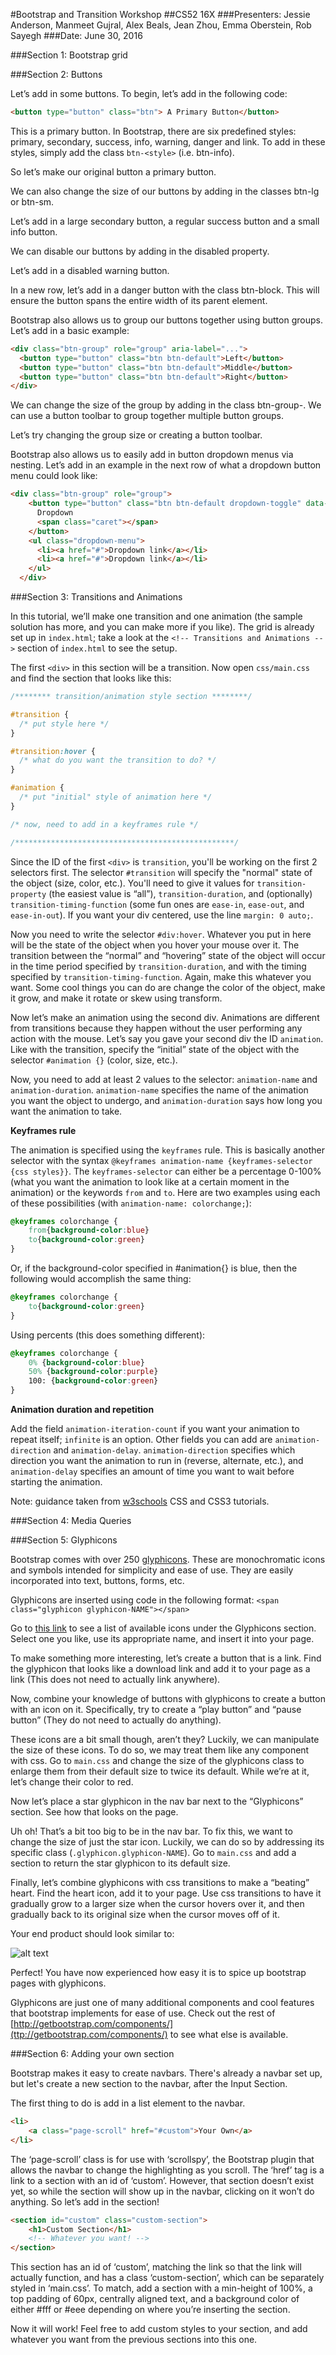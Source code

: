 #Bootstrap and Transition Workshop
##CS52 16X
###Presenters: Jessie Anderson, Manmeet Gujral, Alex Beals, Jean Zhou, Emma Oberstein, Rob Sayegh
###Date: June 30, 2016

###Section 1: Bootstrap grid

###Section 2: Buttons

Let’s add in some buttons. To begin, let’s add in the following code:
 
```html
<button type="button" class="btn"> A Primary Button</button>
```

This is a primary button. In Bootstrap, there are six predefined styles: primary, secondary, success, info, warning, danger and link. To add in these styles, simply add the class ``btn-<style>`` (i.e. btn-info). 

So let’s make our original button a primary button.

We can also change the size of our buttons by adding in the classes btn-lg or btn-sm. 

Let’s add in a large secondary button, a regular success button and a small info button. 

We can disable our buttons by adding in the disabled property.  

Let’s add in a disabled warning button.

In a new row, let’s add in a danger button with the class btn-block. This will ensure the button spans the entire width of its parent element.

Bootstrap also allows us to group our buttons together using button groups. Let’s add in a basic example:

```html
<div class="btn-group" role="group" aria-label="...">
  <button type="button" class="btn btn-default">Left</button>
  <button type="button" class="btn btn-default">Middle</button>
  <button type="button" class="btn btn-default">Right</button>
</div>
```

We can change the size of the group by adding in the class btn-group-<size>.
We can use a button toolbar to group together multiple button groups.

Let’s try changing the group size or creating a button toolbar.

Bootstrap also allows us to easily add in button dropdown menus via nesting. 
Let’s add in an example in the next row of what a dropdown button menu could look like:

```html
<div class="btn-group" role="group">
    <button type="button" class="btn btn-default dropdown-toggle" data-toggle="dropdown" aria-haspopup="true" aria-expanded="false">
      Dropdown
      <span class="caret"></span>
    </button>
    <ul class="dropdown-menu">
      <li><a href="#">Dropdown link</a></li>
      <li><a href="#">Dropdown link</a></li>
    </ul>
  </div>
```

###Section 3: Transitions and Animations

In this tutorial, we’ll make one transition and one animation (the sample solution has more, and you can make more if you like). The grid is already set up in `index.html`; take a look at the `<!-- Transitions and Animations -->` section of `index.html` to see the setup.

The first `<div>` in this section will be a transition. Now open `css/main.css` and find the section that looks like this: 

```css
/******** transition/animation style section ********/

#transition {
  /* put style here */
}

#transition:hover {
  /* what do you want the transition to do? */
}

#animation {
  /* put "initial" style of animation here */
}

/* now, need to add in a keyframes rule */

/*************************************************/
```

Since the ID of the first `<div>` is `transition`, you'll be working on the first 2 selectors first. The selector `#transition` will specify the "normal" state of the object (size, color, etc.). You'll need to give it values for `transition-property` (the easiest value is “all”), `transition-duration`, and (optionally) `transition-timing-function` (some fun ones are `ease-in`, `ease-out`, and `ease-in-out`). If you want your div centered, use the line `margin: 0 auto;`.

Now you need to write the selector `#div:hover`. Whatever you put in here will be the state of the object when you hover your mouse over it. The transition between the “normal” and “hovering” state of the object will occur in the time period specified by `transition-duration`, and with the timing specified by `transition-timing-function`. Again, make this whatever you want. Some cool things you can do are change the color of the object, make it grow, and make it rotate or skew using transform.

Now let’s make an animation using the second div. Animations are different from transitions because they happen without the user performing any action with the mouse. Let’s say you gave your second div the ID `animation`. Like with the transition, specify the “initial” state of the object with the selector `#animation {}` (color, size, etc.).

Now, you need to add at least 2 values to the selector: `animation-name` and `animation-duration`. `animation-name` specifies the name of the animation you want the object to undergo, and `animation-duration` says how long you want the animation to take. 

**Keyframes rule**

The animation is specified using the `keyframes` rule. This is basically another selector with the syntax `@keyframes animation-name {keyframes-selector {css styles}}`. The `keyframes-selector` can either be a percentage 0-100% (what you want the animation to look like at a certain moment in the animation) or the keywords `from` and `to`. Here are two examples using each of these possibilities (with `animation-name: colorchange;`):

```css
@keyframes colorchange {
	from{background-color:blue}
	to{background-color:green}
}
```
Or, if the background-color specified in #animation{} is blue, then the following would accomplish the same thing:

```css
@keyframes colorchange {
	to{background-color:green}
}
```
Using percents (this does something different):

```css
@keyframes colorchange {
	0% {background-color:blue}
	50% {background-color:purple}
	100: {background-color:green}
}
```
**Animation duration and repetition**

Add the field `animation-iteration-count` if you want your animation to repeat itself; `infinite` is an option. Other fields you can add are `animation-direction` and `animation-delay`. `animation-direction` specifies which direction you want the animation to run in (reverse, alternate, etc.), and `animation-delay` specifies an amount of time you want to wait before starting the animation.

Note: guidance taken from [w3schools](http://www.w3schools.com/cssref/) CSS and CSS3 tutorials. 

###Section 4: Media Queries

###Section 5: Glyphicons

Bootstrap comes with over 250 [glyphicons](http://glyphicons.com/). These are monochromatic icons and symbols intended for simplicity and ease of use. They are easily incorporated into text, buttons, forms, etc.

Glyphicons are inserted using code in the following format:
`<span class="glyphicon glyphicon-NAME"></span>`

Go to [this link](http://getbootstrap.com/components/) to see a list of available icons under the Glyphicons section. Select one you like, use its appropriate name, and insert it into your page. 

To make something more interesting, let’s create a button that is a link. Find the glyphicon that looks like a download link and add it to your page as a link (This does not need to actually link anywhere).

Now, combine your knowledge of buttons with glyphicons to create a button with an icon on it. Specifically, try to create a “play button” and “pause button” (They do not need to actually do anything). 

These icons are a bit small though, aren’t they? Luckily, we can manipulate the size of these icons. To do so, we may treat them like any component with css. Go to `main.css` and change the size of the glyphicons class to enlarge them from their default size to twice its default. While we’re at it, let’s change their color to red. 

Now let’s place a star glyphicon in the nav bar next to the “Glyphicons” section. See how that looks on the page.

Uh oh! That’s a bit too big to be in the nav bar. To fix this, we want to change the size of just the star icon. Luckily, we can do so by addressing its specific class (`.glyphicon.glyphicon-NAME`). Go to `main.css` and add a section to return the star glyphicon to its default size. 

Finally, let’s combine glyphicons with css transitions to make a “beating” heart. Find the heart icon, add it to your page. Use css transitions to have it gradually grow to a larger size when the cursor hovers over it, and then gradually back to its original size when the cursor moves off of it. 

Your end product should look similar to: 

![alt text](glyphicons.png)

Perfect! You have now experienced how easy it is to spice up bootstrap pages with glyphicons. 

Glyphicons are just one of many additional components and cool features that bootstrap implements for ease of use. Check out the rest of [http://getbootstrap.com/components/](ttp://getbootstrap.com/components/) to see what else is available.

###Section 6: Adding your own section

Bootstrap makes it easy to create navbars.  There's already a navbar set up, but let's create a new section to the navbar, after the Input Section.

The first thing to do is add in a list element to the navbar.

```html
<li>
    <a class="page-scroll" href="#custom">Your Own</a>
</li>
```

The ‘page-scroll’ class is for use with ‘scrollspy’, the Bootstrap plugin that allows the navbar to change the highlighting as you scroll.  The ‘href’ tag is a link to a section with an id of ‘custom’.  However, that section doesn’t exist yet, so while the section will show up in the navbar, clicking on it won’t do anything.  So let’s add in the section!

```html
<section id="custom" class="custom-section">
    <h1>Custom Section</h1>
    <!-- Whatever you want! -->
</section>
```

This section has an id of ‘custom’, matching the link so that the link will actually function, and has a class ‘custom-section’, which can be separately styled in ‘main.css’.  To match, add a section with a min-height of 100%, a top padding of 60px, centrally aligned text, and a background color of either #fff or #eee depending on where you’re inserting the section.

Now it will work!  Feel free to add custom styles to your section, and add whatever you want from the previous sections into this one.
